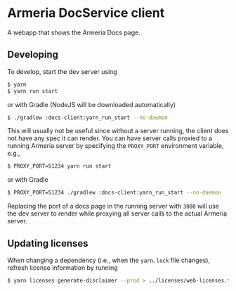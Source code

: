 # Armeria DocService client

A webapp that shows the Armeria Docs page.

## Developing

To develop, start the dev server using 

```bash
$ yarn
$ yarn run start
```

or with Gradle (NodeJS will be downloaded automatically)

```bash
$ ./gradlew :docs-client:yarn_run_start --no-daemon
```

This will usually not be useful since without a server running, the client does not have any spec it can render.
You can have server calls proxied to a running Armeria server by specifying the `PROXY_PORT` environment
variable, e.g.,

```bash
$ PROXY_PORT=51234 yarn run start
```

or with Gradle

```bash
$ PROXY_PORT=51234 ./gradlew :docs-client:yarn_run_start --no-daemon
```

Replacing the port of a docs page in the running server with `3000` will use the dev server to render while
proxying all server calls to the actual Armeria server.

## Updating licenses

When changing a dependency (i.e., when the `yarn.lock` file changes), refresh license information by running

```bash
$ yarn licenses generate-disclaimer --prod > ../licenses/web-licenses.txt
```
